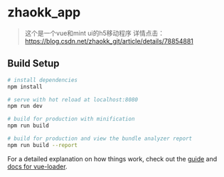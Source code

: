 # zhaokk_app

> 这个是一个vue和mint ui的h5移动程序
详情点击：https://blog.csdn.net/zhaokk_git/article/details/78854881

## Build Setup

``` bash
# install dependencies
npm install

# serve with hot reload at localhost:8080
npm run dev

# build for production with minification
npm run build

# build for production and view the bundle analyzer report
npm run build --report
```

For a detailed explanation on how things work, check out the [guide](http://vuejs-templates.github.io/webpack/) and [docs for vue-loader](http://vuejs.github.io/vue-loader).
